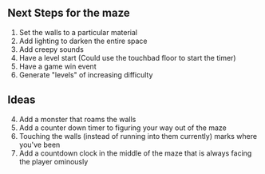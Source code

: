 ## Next Steps for the maze

1. Set the walls to a particular material
2. Add lighting to darken the entire space
3. Add creepy sounds
4. Have a level start (Could use the touchbad floor to start the timer)
5. Have a game win event
6. Generate "levels" of increasing difficulty

## Ideas

4. Add a monster that roams the walls
5. Add a counter down timer to figuring your way out of the maze
6. Touching the walls (instead of running into them currently) marks where you've been
7. Add a countdown clock in the middle of the maze that is always facing the player ominously
